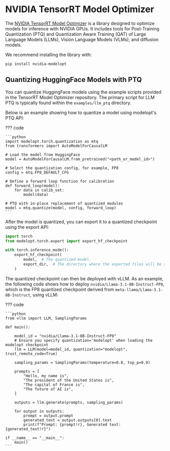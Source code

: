 # NVIDIA TensorRT Model Optimizer

The [NVIDIA TensorRT Model Optimizer](https://github.com/NVIDIA/TensorRT-Model-Optimizer) is a library designed to optimize models for inference with NVIDIA GPUs. It includes tools for Post-Training Quantization (PTQ) and Quantization Aware Training (QAT) of Large Language Models (LLMs), Vision Language Models (VLMs), and diffusion models.

We recommend installing the library with:

```bash
pip install nvidia-modelopt
```

## Quantizing HuggingFace Models with PTQ

You can quantize HuggingFace models using the example scripts provided in the TensorRT Model Optimizer repository. The primary script for LLM PTQ is typically found within the `examples/llm_ptq` directory.

Below is an example showing how to quantize a model using modelopt's PTQ API:

??? code

    ```python
    import modelopt.torch.quantization as mtq
    from transformers import AutoModelForCausalLM

    # Load the model from HuggingFace
    model = AutoModelForCausalLM.from_pretrained("<path_or_model_id>")

    # Select the quantization config, for example, FP8
    config = mtq.FP8_DEFAULT_CFG

    # Define a forward loop function for calibration
    def forward_loop(model):
        for data in calib_set:
            model(data)

    # PTQ with in-place replacement of quantized modules
    model = mtq.quantize(model, config, forward_loop)
    ```

After the model is quantized, you can export it to a quantized checkpoint using the export API:

```python
import torch
from modelopt.torch.export import export_hf_checkpoint

with torch.inference_mode():
    export_hf_checkpoint(
        model,  # The quantized model.
        export_dir,  # The directory where the exported files will be stored.
    )
```

The quantized checkpoint can then be deployed with vLLM. As an example, the following code shows how to deploy `nvidia/Llama-3.1-8B-Instruct-FP8`, which is the FP8 quantized checkpoint derived from `meta-llama/Llama-3.1-8B-Instruct`, using vLLM:

??? code

    ```python
    from vllm import LLM, SamplingParams

    def main():

        model_id = "nvidia/Llama-3.1-8B-Instruct-FP8"
        # Ensure you specify quantization='modelopt' when loading the modelopt checkpoint
        llm = LLM(model=model_id, quantization="modelopt", trust_remote_code=True)

        sampling_params = SamplingParams(temperature=0.8, top_p=0.9)

        prompts = [
            "Hello, my name is",
            "The president of the United States is",
            "The capital of France is",
            "The future of AI is",
        ]

        outputs = llm.generate(prompts, sampling_params)

        for output in outputs:
            prompt = output.prompt
            generated_text = output.outputs[0].text
            print(f"Prompt: {prompt!r}, Generated text: {generated_text!r}")

    if __name__ == "__main__":
        main()
    ```
